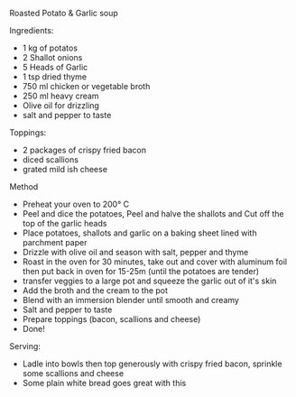 Roasted Potato & Garlic soup


Ingredients:
- 1 kg of potatos
- 2 Shallot onions
- 5 Heads of Garlic
- 1 tsp dried thyme
- 750 ml chicken or vegetable broth
- 250 ml heavy cream
- Olive oil for drizzling
- salt and pepper to taste

Toppings:
- 2 packages of crispy fried bacon
- diced scallions
- grated mild ish cheese

Method
- Preheat your oven to 200° C
- Peel and dice the potatoes, Peel and halve the shallots and Cut off the top of the garlic heads
- Place potatoes, shallots and garlic on a baking sheet lined with parchment paper
- Drizzle with olive oil and season with salt, pepper and thyme
- Roast in the oven for 30 minutes, take out and cover with aluminum foil then put back in oven for 15-25m (until the potatoes are tender)
- transfer veggies to a large pot and squeeze the garlic out of it's skin
- Add the broth and the cream to the pot
- Blend with an immersion blender until smooth and creamy
- Salt and pepper to taste
- Prepare toppings (bacon, scallions and cheese)
- Done!


Serving:
- Ladle into bowls then top generously with crispy fried bacon, sprinkle some scallions and cheese
- Some plain white bread goes great with this
